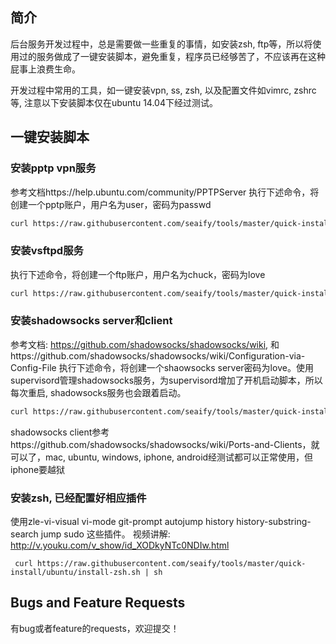 ## 简介
后台服务开发过程中，总是需要做一些重复的事情，如安装zsh, ftp等，所以将使用过的服务做成了一键安装脚本，避免重复，程序员已经够苦了，不应该再在这种屁事上浪费生命。

开发过程中常用的工具，如一键安装vpn, ss, zsh, 以及配置文件如vimrc, zshrc等, 注意以下安装脚本仅在ubuntu 14.04下经过测试。

## 一键安装脚本

### 安装pptp vpn服务
参考文档https://help.ubuntu.com/community/PPTPServer
执行下述命令，将创建一个pptp账户，用户名为user，密码为passwd
```sh
curl https://raw.githubusercontent.com/seaify/tools/master/quick-install/ubuntu/install-pptp.sh | sh -s -- user passwd
```
### 安装vsftpd服务
执行下述命令，将创建一个ftp账户，用户名为chuck，密码为love
```sh
curl https://raw.githubusercontent.com/seaify/tools/master/quick-install/ubuntu/install-ftp.sh | sh -s chuck love
```

### 安装shadowsocks server和client
参考文档: https://github.com/shadowsocks/shadowsocks/wiki, 和https://github.com/shadowsocks/shadowsocks/wiki/Configuration-via-Config-File
执行下述命令，将创建一个shaowsocks server密码为love。使用supervisord管理shadowsocks服务，为supervisord增加了开机启动脚本，所以每次重启, shadowsocks服务也会跟着启动。
```sh
curl https://raw.githubusercontent.com/seaify/tools/master/quick-install/ubuntu/install-shadowsock-server.sh | sh -s -- love
```

shadowsocks client参考https://github.com/shadowsocks/shadowsocks/wiki/Ports-and-Clients，就可以了，mac, ubuntu, windows, iphone, android经测试都可以正常使用，但iphone要越狱


### 安装zsh, 已经配置好相应插件
使用zle-vi-visual vi-mode git-prompt autojump history history-substring-search jump sudo 这些插件。
视频讲解: http://v.youku.com/v_show/id_XODkyNTc0NDIw.html
```
 curl https://raw.githubusercontent.com/seaify/tools/master/quick-install/ubuntu/install-zsh.sh | sh
```

## Bugs and Feature Requests
有bug或者feature的requests，欢迎提交！
